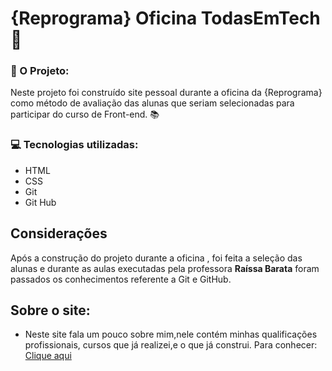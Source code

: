 #  {Reprograma} Oficina TodasEmTech :cherry_blossom:


### :floppy_disk: O Projeto:

Neste  projeto  foi construído site pessoal durante a oficina da {Reprograma} como método de avaliação das alunas que seriam selecionadas para participar do curso de Front-end. ‍:books:

### 💻 Tecnologias utilizadas:

* HTML 
* CSS
* Git 
* Git Hub 

## Considerações 

Após a construção do projeto durante a oficina , foi feita a seleção das alunas e durante as aulas executadas pela professora **Raíssa Barata** foram passados os conhecimentos referente a Git e GitHub. 

## Sobre o site:

 - Neste site fala um pouco sobre mim,nele contém minhas qualificações profissionais, cursos que já realizei,e o que já construi.
 Para conhecer:
[Clique aqui](https://carlaoliveira.netlify.app/)
